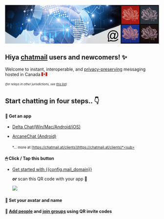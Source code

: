 
<img class="banner" src="collage-top.png"/>

## Hiya [chatmail](https://chatmail.at) users and newcomers! ✨

Welcome to instant, interoperable, and [privacy-preserving](privacy.html) messaging hosted in Canada <img src="1f1e8-1f1e6-sm.png"/> 

<sub><sup>*(for relays in other jurisdictions, see [this list](https://chatmail.at/relays))*</sup></sub>

## Start chatting in four steps.. 👇

#### 📲 Get an app

- [Delta Chat(Win/Mac/Android/iOS)](https://delta.chat/en/download)
- [ArcaneChat (Android)](https://arcanechat.me/#download)

     <sub>*... more at [https://chatmail.at/clients](https://chatmail.at/clients)*<sub>

#### 🖱 Click / Tap this button

- <a class="cta-button" href="DCACCOUNT:https://{{ config.mail_domain }}/new">Get started with {{config.mail_domain}}</a>

    ***or*** scan this QR code with your app 📸 

    <a href="DCACCOUNT:https://{{ config.mail_domain }}/new">
    <img width=300 style="float: none;" src="qr-chatmail-invite-{{config.mail_domain}}.png" /></a>

#### 🐣 Set your avatar and name

#### 💬 [Add people](https://delta.chat/en/help#howtoe2ee) and [join groups](https://delta.chat/en/help#groups) using QR invite codes
